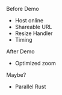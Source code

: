 Before Demo
- Host online
- Shareable URL
- Resize Handler
- Timing

After Demo
- Optimized zoom

Maybe?
- Parallel Rust